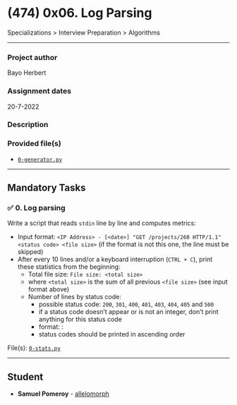 # (474) 0x06. Log Parsing
Specializations > Interview Preparation > Algorithms

---

### Project author
Bayo Herbert

### Assignment dates
20-7-2022

### Description
### Provided file(s)
* [`0-generator.py`](./0-generator.py)

---

## Mandatory Tasks

### :white_check_mark: 0. Log parsing
Write a script that reads `stdin` line by line and computes metrics:

* Input format: `<IP Address> - [<date>] "GET /projects/260 HTTP/1.1" <status code> <file size>` (if the format is not this one, the line must be skipped)
* After every 10 lines and/or a keyboard interruption (`CTRL + C`), print these statistics from the beginning:
    * Total file size: `File size: <total size>`
    * where `<total size>` is the sum of all previous `<file size>` (see input format above)
    * Number of lines by status code:
        * possible status code: `200`, `301`, `400`, `401`, `403`, `404`, `405` and `500`
        * if a status code doesn’t appear or is not an integer, don’t print anything for this status code
        * format: <status code>: <number>
        * status codes should be printed in ascending order

File(s): [`0-stats.py`](./0-stats.py)

---

## Student
* **Samuel Pomeroy** - [allelomorph](github.com/allelomorph)
